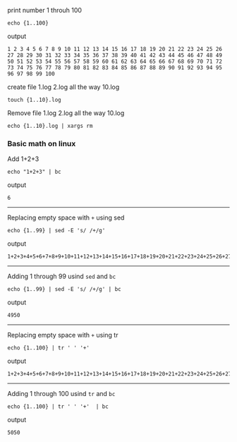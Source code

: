 print number 1 throuh 100 

```
echo {1..100}
```

output 
```
1 2 3 4 5 6 7 8 9 10 11 12 13 14 15 16 17 18 19 20 21 22 23 24 25 26 27 28 29 30 31 32 33 34 35 36 37 38 39 40 41 42 43 44 45 46 47 48 49 50 51 52 53 54 55 56 57 58 59 60 61 62 63 64 65 66 67 68 69 70 71 72 73 74 75 76 77 78 79 80 81 82 83 84 85 86 87 88 89 90 91 92 93 94 95 96 97 98 99 100
```

create file 1.log 2.log all the way 10.log
```
touch {1..10}.log
```


Remove file 1.log 2.log all the way 10.log

```
echo {1..10}.log | xargs rm
```


<h3>Basic math on linux</h3> 

Add 1+2+3
```
echo "1+2+3" | bc
```
output

```
6
```


------------
Replacing empty space with `+` using sed

```
echo {1..99} | sed -E 's/ /+/g'
```

output

```
1+2+3+4+5+6+7+8+9+10+11+12+13+14+15+16+17+18+19+20+21+22+23+24+25+26+27+28+29+30+31+32+33+34+35+36+37+38+39+40+41+42+43+44+45+46+47+48+49+50+51+52+53+54+55+56+57+58+59+60+61+62+63+64+65+66+67+68+69+70+71+72+73+74+75+76+77+78+79+80+81+82+83+84+85+86+87+88+89+90+91+92+93+94+95+96+97+98+99
```


-------------

Adding 1 through 99 usind `sed` and `bc`

```
echo {1..99} | sed -E 's/ /+/g' | bc
```

output

```
4950
```


------------
Replacing empty space with `+` using tr

```
echo {1..100} | tr ' ' '+' 
```

output

```
1+2+3+4+5+6+7+8+9+10+11+12+13+14+15+16+17+18+19+20+21+22+23+24+25+26+27+28+29+30+31+32+33+34+35+36+37+38+39+40+41+42+43+44+45+46+47+48+49+50+51+52+53+54+55+56+57+58+59+60+61+62+63+64+65+66+67+68+69+70+71+72+73+74+75+76+77+78+79+80+81+82+83+84+85+86+87+88+89+90+91+92+93+94+95+96+97+98+99+100
```


-------------



Adding 1 through 100 usind `tr` and `bc`

```
echo {1..100} | tr ' ' '+'  | bc
```

output

```
5050
```
